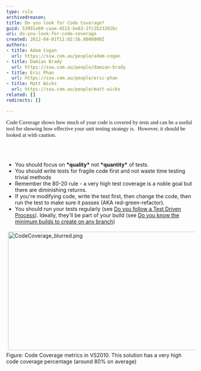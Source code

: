 ```yaml
---
type: rule
archivedreason: 
title: Do you look for Code Coverage?
guid: 53991e69-caae-4515-be83-2fc2b23202bc
uri: do-you-look-for-code-coverage
created: 2012-04-01T11:02:56.0000000Z
authors:
- title: Adam Cogan
  url: https://ssw.com.au/people/adam-cogan
- title: Damian Brady
  url: https://ssw.com.au/people/damian-brady
- title: Eric Phan
  url: https://ssw.com.au/people/eric-phan
- title: Matt Wicks
  url: https://ssw.com.au/people/matt-wicks
related: []
redirects: []

---
```



<p><span style="font-family&#58;'calibri','sans-serif';font-size&#58;11pt;">Code Coverage shows how much of your code is covered by tests and can be a useful tool for showing how effective your unit testing strategy is.&#160; However, it should be looked at with caution.</span></p>
<br><excerpt class='endintro'></excerpt><br>
<ul><li>​You should focus on <strong>*quality*</strong> not <strong>*quantity*</strong> of tests.</li>
<li>You should write tests for fragile code first and not waste time testing trivial methods</li>
<li>Remember the 80-20 rule - a very high test coverage is a noble goal but there are diminishing returns.</li>
<li>If you're modifying code, write&#160;the test first, then change the code, then run the test to make sure it passes (AKA red-green-refactor).</li>
<li>You should run your tests regularly (see <a href="/TFS/RulesToBetterVersionControlwithTFS(AKASourceControl)/Pages/TestDrivenProcess.aspx">Do you follow a Test Driven Process</a>). Ideally, they'll be part of your build (see <a href="http&#58;//www.ssw.com.au/ssw/Standards/Rules/RulesToBetterSourceControlwithTFS.aspx#MinimumBuilds">Do you know the minimum builds to create on any branch</a>)</li></ul>
<img alt="CodeCoverage_blurred.png" src="/SoftwareDevelopment/RulestobetterArchitectureandCodeReview/PublishingImages/CodeCoverage2010.png" style="margin&#58;5px;width&#58;600px;height&#58;318px;" /><br><span class="ssw-rteStyle-FigureNormal">Figure&#58; Code Coverage metrics in VS2010. This&#160;solution has a very high code coverage percentage (around 80% on average)</span><br>



